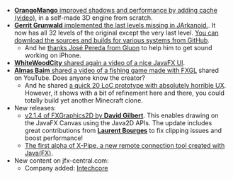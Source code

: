 * [**OrangoMango** improved shadows and performance by adding cache (video)](https://twitter.com/orango_mango/status/1625759767464484864), in a self-made 3D engine from scratch.
* [**Gerrit Grunwald** implemented the last levels missing in JArkanoid.](https://twitter.com/hansolo_/status/1625344281849352192). It now has all 32 levels of the original except the very last level. [You can download the sources and builds for various systems from GitHub](https://github.com/HanSolo/jarkanoid).
  * And he [thanks José Pereda from Gluon](https://twitter.com/hansolo_/status/1626220741065850882) to help him to get sound working on iPhone.
* [**WhiteWoodCity** shared again a video of a nice JavaFX UI](https://twitter.com/WhiteWoodCity/status/1624978159996407811).
* [**Almas Baim** shared a video of a fishing game made with FXGL](https://twitter.com/AlmasBaim/status/1624788479686180864) shared on YouTube. Does anyone know the creator?
  * And he shared [a quick 20 LoC prototype with absolutely horrible UX](https://twitter.com/AlmasBaim/status/1624475188942319617). However, it shows with a bit of refinement here and there, you could totally build yet another Minecraft clone.
* New releases:
  * [v2.1.4 of FXGraphics2D by **David Gilbert**](https://twitter.com/david_m_gilbert/status/1625034499355561984). This enables drawing on the JavaFX Canvas using the Java2D APIs.  The update includes great contributions from [**Laurent Bourges**](https://twitter.com/laurent_bourges) to fix clipping issues and boost performance!
  * [The first alpha of X-Pipe, a new remote connection tool created with Java(FX)](https://mastodon.social/@java_discussions/109849881898714868).
* New content on jfx-central.com:
  * Company added: [Intechcore](https://www.jfx-central.com/companies)